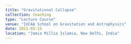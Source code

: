 ```yaml
---
title: "Gravitational Collapse"
collection: teaching
type: "Lecture Course"
venue: "IUCAA School on Gravitation and Astrophysics"
date: 2011-03-15 
location: "Jamia Millia Islamia, New Delhi, India"
---
```

